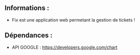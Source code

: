 ## Informations : 
- Fix est une application web permetant la gestion de tickets !

## Dépendances : 
- API GOOGLE : https://developers.google.com/chart
